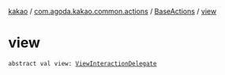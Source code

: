 [kakao](../../index.md) / [com.agoda.kakao.common.actions](../index.md) / [BaseActions](index.md) / [view](./view.md)

# view

`abstract val view: `[`ViewInteractionDelegate`](../../com.agoda.kakao.delegate/-view-interaction-delegate/index.md)